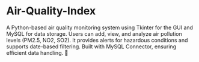 # Air-Quality-Index
A Python-based air quality monitoring system using Tkinter for the GUI and MySQL for data storage. Users can add, view, and analyze air pollution levels (PM2.5, NO2, SO2). It provides alerts for hazardous conditions and supports date-based filtering. Built with MySQL Connector, ensuring efficient data handling. 🚀

